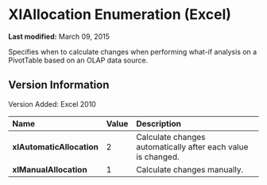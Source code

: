 
# XlAllocation Enumeration (Excel)

 **Last modified:** March 09, 2015

Specifies when to calculate changes when performing what-if analysis on a PivotTable based on an OLAP data source.

## Version Information

Version Added: Excel 2010 



|**Name**|**Value**|**Description**|
|:-----|:-----|:-----|
| **xlAutomaticAllocation**|2|Calculate changes automatically after each value is changed.|
| **xlManualAllocation**|1|Calculate changes manually. |
